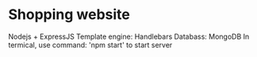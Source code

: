 # Shopping website
Nodejs + ExpressJS
Template engine: Handlebars
Databass: MongoDB
In termical, use command: 'npm start' to start server
